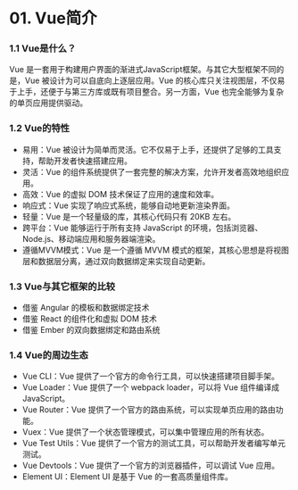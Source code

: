 # 01. Vue简介

### 1.1 Vue是什么？

Vue 是一套用于构建用户界面的渐进式JavaScript框架。与其它大型框架不同的是，Vue 被设计为可以自底向上逐层应用。Vue 的核心库只关注视图层，不仅易于上手，还便于与第三方库或既有项目整合。另一方面，Vue 也完全能够为复杂的单页应用提供驱动。

### 1.2 Vue的特性

- 易用：Vue 被设计为简单而灵活。它不仅易于上手，还提供了足够的工具支持，帮助开发者快速搭建应用。
- 灵活：Vue 的组件系统提供了一套完整的解决方案，允许开发者高效地组织应用。
- 高效：Vue 的虚拟 DOM 技术保证了应用的速度和效率。
- 响应式：Vue 实现了响应式系统，能够自动地更新渲染界面。
- 轻量：Vue 是一个轻量级的库，其核心代码只有 20KB 左右。
- 跨平台：Vue 能够运行于所有支持 JavaScript 的环境，包括浏览器、Node.js、移动端应用和服务器端渲染。
- 遵循MVVM模式：Vue 是一个遵循 MVVM 模式的框架，其核心思想是将视图层和数据层分离，通过双向数据绑定来实现自动更新。

### 1.3 Vue与其它框架的比较

- 借鉴 Angular 的模板和数据绑定技术
- 借鉴 React 的组件化和虚拟 DOM 技术
- 借鉴 Ember 的双向数据绑定和路由系统

### 1.4 Vue的周边生态

- Vue CLI：Vue 提供了一个官方的命令行工具，可以快速搭建项目脚手架。
- Vue Loader：Vue 提供了一个 webpack loader，可以将 Vue 组件编译成 JavaScript。
- Vue Router：Vue 提供了一个官方的路由系统，可以实现单页应用的路由功能。
- Vuex：Vue 提供了一个状态管理模式，可以集中管理应用的所有状态。
- Vue Test Utils：Vue 提供了一个官方的测试工具，可以帮助开发者编写单元测试。
- Vue Devtools：Vue 提供了一个官方的浏览器插件，可以调试 Vue 应用。
- Element UI：Element UI 是基于 Vue 的一套高质量组件库。